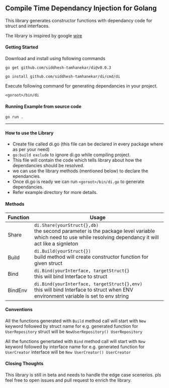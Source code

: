 ## Compile Time Dependancy Injection for Golang

This library generates constructor functions with dependancy code for struct and interfaces.

The library is inspired by google [wire](https://github.com/google/wire)
#### Getting Started

Download and install using following commands

`go get github.com/siddhesh-tamhanekar/di@v0.0.3`

`go install github.com/siddhesh-tamhanekar/di/cmd/di`


Execute following command for generating dependancies in your project.

`<goroot>/bin/di`

#### Running Example from source code

`go run .`


---

#### How to use the Library

- Create file called di.go (this file can be declared in every package where as per your need)
- `go:build exclude` to ignore di.go while compiling project.
- This file will contain the code which tells library about how the dependancies should be resolved.
- we can use the library methods (mentioned below) to declare the ependancies.
- Once di.go is ready we can run `<goroot>/bin/di.go` to generate dependancies.
- Refer example directory for more details.

#### Methods
| Function   | Usage   |
| ------------ | ------------ |
|  Share  | `di.Share(yourStruct{},db)`<br> the second parameter is the package level variable which need to use while resolving dependancy it will act like a signleton|
|  Build |  `di.Build(yourStruct{})` <br> build method will create constructor function for given struct|
|  Bind | `di.Bind(yourInterface, targetStruct{}`<br> this will bind Interface to struct  |
|  BindEnv | `di.Bind(yourInterface, targetStruct{},env)`<br> this will bind Interface to struct  when ENV environment variable is set to env string |


#### Conventions
All the functions generated with `Build` method call will start with `New` keyword followed by struct name for e.g. generated function for `UserRepository` struct will be `NewUserRepository() UserRepository`

All the functions genertated with `Bind` method call will start with `New` keyword followed by interface name for e.g. generated function for `UserCreator` interface will be `New UserCreator() UserCreator`

#### Closing Thoughts
This library is still in beta and needs to handle the edge case scenerios. pls feel free to open issues and pull request to enrich the library.

